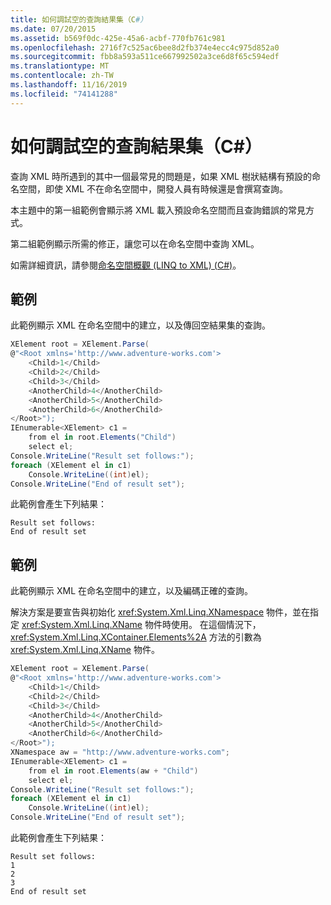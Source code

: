 ```yaml
---
title: 如何調試空的查詢結果集（C#）
ms.date: 07/20/2015
ms.assetid: b569f0dc-425e-45a6-acbf-770fb761c981
ms.openlocfilehash: 2716f7c525ac6bee8d2fb374e4ecc4c975d852a0
ms.sourcegitcommit: fbb8a593a511ce667992502a3ce6d8f65c594edf
ms.translationtype: MT
ms.contentlocale: zh-TW
ms.lasthandoff: 11/16/2019
ms.locfileid: "74141288"
---
```

# <a name="how-to-debug-empty-query-results-sets-c"></a>如何調試空的查詢結果集（C#）
查詢 XML 時所遇到的其中一個最常見的問題是，如果 XML 樹狀結構有預設的命名空間，即使 XML 不在命名空間中，開發人員有時候還是會撰寫查詢。  
  
 本主題中的第一組範例會顯示將 XML 載入預設命名空間而且查詢錯誤的常見方式。  
  
 第二組範例顯示所需的修正，讓您可以在命名空間中查詢 XML。  
  
 如需詳細資訊，請參閱[命名空間概觀 (LINQ to XML) (C#)](namespaces-overview-linq-to-xml.md)。  
  
## <a name="example"></a>範例  
 此範例顯示 XML 在命名空間中的建立，以及傳回空結果集的查詢。  
  
```csharp  
XElement root = XElement.Parse(  
@"<Root xmlns='http://www.adventure-works.com'>  
    <Child>1</Child>  
    <Child>2</Child>  
    <Child>3</Child>  
    <AnotherChild>4</AnotherChild>  
    <AnotherChild>5</AnotherChild>  
    <AnotherChild>6</AnotherChild>  
</Root>");  
IEnumerable<XElement> c1 =  
    from el in root.Elements("Child")  
    select el;  
Console.WriteLine("Result set follows:");  
foreach (XElement el in c1)  
    Console.WriteLine((int)el);  
Console.WriteLine("End of result set");  
```  
  
 此範例會產生下列結果：  
  
```output  
Result set follows:  
End of result set  
```  
  
## <a name="example"></a>範例  
 此範例顯示 XML 在命名空間中的建立，以及編碼正確的查詢。  
  
 解決方案是要宣告與初始化 <xref:System.Xml.Linq.XNamespace> 物件，並在指定 <xref:System.Xml.Linq.XName> 物件時使用。 在這個情況下，<xref:System.Xml.Linq.XContainer.Elements%2A> 方法的引數為 <xref:System.Xml.Linq.XName> 物件。  
  
```csharp  
XElement root = XElement.Parse(  
@"<Root xmlns='http://www.adventure-works.com'>  
    <Child>1</Child>  
    <Child>2</Child>  
    <Child>3</Child>  
    <AnotherChild>4</AnotherChild>  
    <AnotherChild>5</AnotherChild>  
    <AnotherChild>6</AnotherChild>  
</Root>");  
XNamespace aw = "http://www.adventure-works.com";  
IEnumerable<XElement> c1 =  
    from el in root.Elements(aw + "Child")  
    select el;  
Console.WriteLine("Result set follows:");  
foreach (XElement el in c1)  
    Console.WriteLine((int)el);  
Console.WriteLine("End of result set");  
```  
  
 此範例會產生下列結果：  
  
```output  
Result set follows:  
1  
2  
3  
End of result set  
```  
